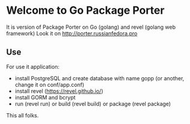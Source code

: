 # Welcome to Go Package Porter
It is version of Package Porter on Go (golang) and revel (golang web framework)
Look it on http://porter.russianfedora.pro

## Use
For use it application:
* install PostgreSQL and create database with name gopp (or another, change it on conf/app.conf)
* install revel (https://revel.github.io/)
* install GORM and bcrypt
* run (revel run) or build (revel build) or package (revel package)

This all folks.
